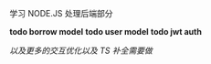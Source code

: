 学习 NODE.JS 处理后端部分

**todo borrow model**
**todo user model**
**todo jwt auth**

_以及更多的交互优化以及 TS 补全需要做_
